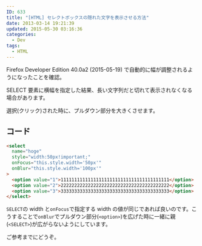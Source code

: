 ```yaml
---
ID: 633
title: "[HTML] セレクトボックスの隠れた文字を表示させる方法"
date: 2013-03-14 19:21:39
updated: 2015-05-30 03:16:36
categories:
  - Dev
tags:
  - HTML
---
```


<div class=c-alert alert-danger">Firefox Developer Edition 40.0a2 (2015-05-19) で自動的に幅が調整されるようになったことを確認。</div>

SELECT 要素に横幅を指定した結果、長い文字列だと切れて表示されなくなる場合があります。

選択(クリック)された時に、プルダウン部分を大きくさせます。

<!--more-->

## コード

```html
<select
  name="hoge"
  style="width:50px!important;"
  onFocus="this.style.width='50px'"
  onBlur="this.style.width='100px'"
>
  <option value="1">1111111111111111111111111111111111111111</option>
  <option value="2">2222222222222222222222222222222222222222</option>
  <option value="3">3333333333333333333333333333333333333333</option>
</select>
```

`SELECT`の width と`onFocus`で指定する width の値が同じであれば良いのです。こうすることで`onBlur`でプルダウン部分(`<option>`)を広げた時に一緒に親(`<SELECT>`)が広がらないようにしています。

ご参考までにどうぞ。
